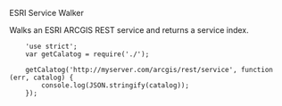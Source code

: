 ESRI Service Walker

Walks an ESRI ARCGIS REST service and returns a service index.

```
    'use strict';
    var getCalatog = require('./');

    getCalatog('http://myserver.com/arcgis/rest/service', function (err, catalog) {
        console.log(JSON.stringify(catalog));
    });

```
